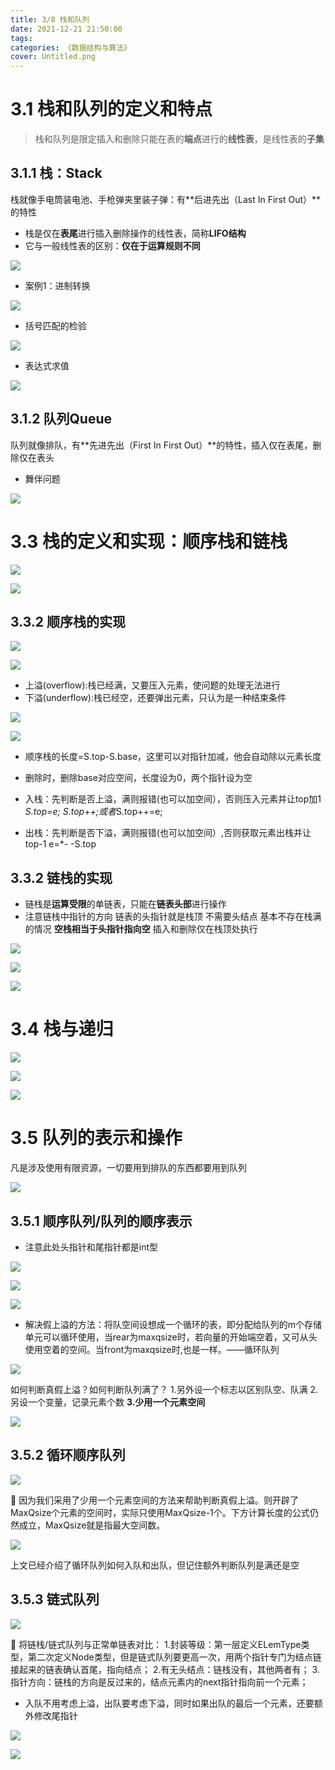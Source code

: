 ```yaml
---
title: 3/8 栈和队列
date: 2021-12-21 21:50:00
tags:
categories: 《数据结构与算法》
cover: Untitled.png
---
```


# 3.1 栈和队列的定义和特点

> 栈和队列是限定插入和删除只能在表的**端点**进行的**线性表**，是线性表的**子集**
> 

## 3.1.1 栈：Stack

栈就像手电筒装电池、手枪弹夹里装子弹：有**后进先出（Last In First Out）**的特性

- 栈是仅在**表尾**进行插入删除操作的线性表，简称**LIFO结构**
- 它与一般线性表的区别：**仅在于运算规则不同**

![](Untitled.png)

- 案例1：进制转换

![](Untitled%201.png)

- 括号匹配的检验

![](Untitled%202.png)

- 表达式求值

![](Untitled%203.png)

## 3.1.2 队列Queue

队列就像排队，有**先进先出（First In First Out）**的特性，插入仅在表尾，删除仅在表头  

- 舞伴问题

![](Untitled%204.png)

# 3.3 栈的定义和实现：顺序栈和链栈

![](Untitled%205.png)

![](Untitled%206.png)

## 3.3.2 顺序栈的实现

![](Untitled%207.png)

![](Untitled%208.png)

- 上溢(overflow):栈已经满，又要压入元素，使问题的处理无法进行
- 下溢(underflow):栈已经空，还要弹出元素，只认为是一种结束条件

![](Untitled%209.png)

![](Untitled%2010.png)

- 顺序栈的长度=S.top-S.base，这里可以对指针加减，他会自动除以元素长度

- 删除时，删除base对应空间，长度设为0，两个指针设为空
- 入栈：先判断是否上溢，满则报错(也可以加空间），否则压入元素并让top加1
*S.top=e; S.top++;或者*S.top++=e;
- 出栈：先判断是否下溢，满则报错(也可以加空间）,否则获取元素出栈并让top-1
e=*- -S.top

## 3.3.2 链栈的实现

- 链栈是**运算受限**的单链表，只能在**链表头部**进行操作
- 注意链栈中指针的方向
链表的头指针就是栈顶
不需要头结点
基本不存在栈满的情况
**空栈相当于头指针指向空**
插入和删除仅在栈顶处执行

![](Untitled%2011.png)

![](Untitled%2012.png)

![](Untitled%2013.png)

# 3.4 栈与递归

![](Untitled%2014.png)

![](Untitled%2015.png)

![](Untitled%2016.png)

# 3.5 队列的表示和操作

凡是涉及使用有限资源，一切要用到排队的东西都要用到队列

![](Untitled%2017.png)

## 3.5.1 顺序队列/队列的顺序表示

- 注意此处头指针和尾指针都是int型

![](Untitled%2018.png)

![](Untitled%2019.png)

![](Untitled%2020.png)

- 解决假上溢的方法：将队空间设想成一个循环的表，即分配给队列的m个存储单元可以循环使用，当rear为maxqsize时，若向量的开始端空着，又可从头使用空着的空间。当front为maxqsize时,也是一样。——循环队列

![](Untitled%2021.png)

如何判断真假上溢？如何判断队列满了？
1.另外设一个标志以区别队空、队满
2.另设一个变量，记录元素个数
**3.少用一个元素空间**

![](Untitled%2022.png)

## 3.5.2 循环顺序队列

![](Untitled%2023.png)

<aside>
📌 因为我们采用了少用一个元素空间的方法来帮助判断真假上溢。则开辟了MaxQsize个元素的空间时，实际只使用MaxQsize-1个。下方计算长度的公式仍然成立，MaxQsize就是指最大空间数。

</aside>

![](Untitled%2024.png)

上文已经介绍了循环队列如何入队和出队，但记住额外判断队列是满还是空 

## 3.5.3 链式队列

![](Untitled%2025.png)

<aside>
📌 将链栈/链式队列与正常单链表对比：
1.封装等级：第一层定义ELemType类型，第二次定义Node类型，但是链式队列要更高一次，用两个指针专门为结点链接起来的链表确认首尾，指向结点；
2.有无头结点：链栈没有，其他两者有；
3.指针方向：链栈的方向是反过来的，结点元素内的next指针指向前一个元素；

</aside>

- 入队不用考虑上溢，出队要考虑下溢，同时如果出队的最后一个元素，还要额外修改尾指针

![](Untitled%2026.png)

![](Untitled%2027.png)